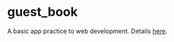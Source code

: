 # guest_book
A basic app practice to web development. Details [here](https://gist.github.com/galarant/fa2d83bb857381ffe9b9a86715f24b6f).
